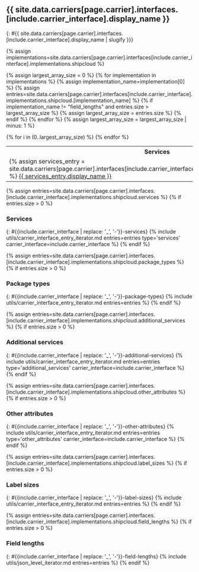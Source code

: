 ## {{ site.data.carriers[page.carrier].interfaces.[include.carrier_interface].display_name }}
{: #{{ site.data.carriers[page.carrier].interfaces.[include.carrier_interface].display_name | slugify }}}

{% assign implementations=site.data.carriers[page.carrier].interfaces[include.carrier_interface].implementations.shipcloud %}

{% assign largest_array_size = 0 %}
{% for implementation in implementations %}
    {% assign implementation_name=implementation[0] %}
    {% assign entries=site.data.carriers[page.carrier].interfaces[include.carrier_interface].implementations.shipcloud.[implementation_name] %}
    {% if implementation_name != "field_lengths" and entries.size > largest_array_size %}
        {% assign largest_array_size = entries.size %}
    {% endif %}
{% endfor %}
{% assign largest_array_size = largest_array_size | minus: 1 %}

<table class="table table-striped table-hover table-bordered">
    <tr>
        <th>Services</th>
        <th>Package types</th>
        <th>Additional services</th>
        <th>Other Attributes</th>
        <th>Label sizes</th>
    </tr>
    {% for i in (0..largest_array_size) %}
    <tr>
        <td>
            {% assign services_entry = site.data.carriers[page.carrier].interfaces[include.carrier_interface].implementations.shipcloud.services[i] %}
            <a href="#{{include.carrier_interface | replace: '_', '-' }}---{{ services_entry.key | replace: '_', '-' }}">
                {{ services_entry.display_name }}
            </a>
        </td>
        <td>
            {% assign package_type_entry = site.data.carriers[page.carrier].interfaces[include.carrier_interface].implementations.shipcloud.package_types[i] %}
            <a href="#{{include.carrier_interface | replace: '_', '-' }}---{{ package_type_entry.key | replace: '_', '-' }}">
                {{ package_type_entry.display_name }}
            </a>
        </td>
        <td>
            {% assign additional_services_entry = site.data.carriers[page.carrier].interfaces[include.carrier_interface].implementations.shipcloud.additional_services[i] %}
            <a href="#{{include.carrier_interface | replace: '_', '-' }}---{{ additional_services_entry.key | replace: '_', '-' }}">
                {{ additional_services_entry.display_name }}
            </a>
        </td>
        <td>
            {% assign other_attributes_entry = site.data.carriers[page.carrier].interfaces[include.carrier_interface].implementations.shipcloud.other_attributes[i] %}
            <a href="#{{include.carrier_interface | replace: '_', '-' }}---{{ other_attributes_entry.key | replace: '_', '-' }}">
                {{ other_attributes_entry.display_name }}
            </a>
        </td>
        <td>
            {% assign label_size_entry = site.data.carriers[page.carrier].interfaces[include.carrier_interface].implementations.shipcloud.label_sizes[i] %}
            <a href="#{{include.carrier_interface | replace: '_', '-' }}---{{ label_size_entry.key | replace: '_', '-' }}">
                {{ label_size_entry.display_name }}
            </a>
        </td>
    </tr>
    {% endfor %}
</table>

{% assign entries=site.data.carriers[page.carrier].interfaces.[include.carrier_interface].implementations.shipcloud.services %}
{% if entries.size > 0 %}
### Services
{: #{{include.carrier_interface | replace: '_', '-'}}-services}
{% include utils/carrier_interface_entry_iterator.md entries=entries type='services' carrier_interface=include.carrier_interface %}
{% endif %}

{% assign entries=site.data.carriers[page.carrier].interfaces.[include.carrier_interface].implementations.shipcloud.package_types %}
{% if entries.size > 0 %}
### Package types
{: #{{include.carrier_interface | replace: '_', '-'}}-package-types}
{% include utils/carrier_interface_entry_iterator.md entries=entries %}
{% endif %}

{% assign entries=site.data.carriers[page.carrier].interfaces.[include.carrier_interface].implementations.shipcloud.additional_services %}
{% if entries.size > 0 %}
### Additional services
{: #{{include.carrier_interface | replace: '_', '-'}}-additional-services}
{% include utils/carrier_interface_entry_iterator.md entries=entries type='additional_services' carrier_interface=include.carrier_interface %}
{% endif %}

{% assign entries=site.data.carriers[page.carrier].interfaces.[include.carrier_interface].implementations.shipcloud.other_attributes %}
{% if entries.size > 0 %}
### Other attributes
{: #{{include.carrier_interface | replace: '_', '-'}}-other-attributes}
{% include utils/carrier_interface_entry_iterator.md entries=entries type='other_attributes' carrier_interface=include.carrier_interface %}
{% endif %}

{% assign entries=site.data.carriers[page.carrier].interfaces.[include.carrier_interface].implementations.shipcloud.label_sizes %}
{% if entries.size > 0 %}
### Label sizes
{: #{{include.carrier_interface | replace: '_', '-'}}-label-sizes}
{% include utils/carrier_interface_entry_iterator.md entries=entries %}
{% endif %}

{% assign entries=site.data.carriers[page.carrier].interfaces.[include.carrier_interface].implementations.shipcloud.field_lengths %}
{% if entries.size > 0 %}
### Field lengths
{: #{{include.carrier_interface | replace: '_', '-'}}-field-lengths}
{% include utils/json_level_iterator.md entries=entries %}
{% endif %}
